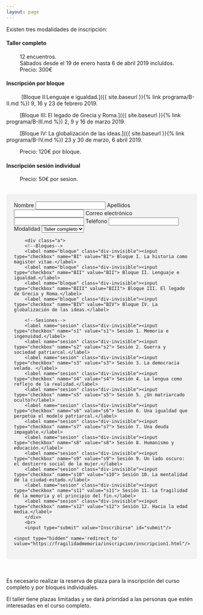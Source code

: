 ```yaml
---
layout: page
---
```


Existen tres modalidades de inscripción:

<h4><b>Taller completo</b></h4>
&nbsp;&nbsp;&nbsp;&nbsp;&nbsp;&nbsp;&nbsp;&nbsp;&nbsp;12 encuentros.<br>
&nbsp;&nbsp;&nbsp;&nbsp;&nbsp;&nbsp;&nbsp;&nbsp;&nbsp;Sábados desde el 19 de enero hasta 6 de abril 2019 incluídos.<br>
&nbsp;&nbsp;&nbsp;&nbsp;&nbsp;&nbsp;&nbsp;&nbsp;&nbsp;Precio:  300€

<h4><b>Inscripción por bloque</b></h4>
&nbsp;&nbsp;&nbsp;&nbsp;&nbsp;&nbsp;&nbsp;&nbsp;&nbsp;
[Bloque II:Lenguaje e igualdad.]({{ site.baseurl }}{% link programa/B-II.md %}) 9, 16 y 23 de febrero  2019.

&nbsp;&nbsp;&nbsp;&nbsp;&nbsp;&nbsp;&nbsp;&nbsp;&nbsp;[Bloque III: El legado de Grecia y Roma.]({{ site.baseurl }}{% link programa/B-III.md %}) 2, 9 y 16 de marzo 2019.

&nbsp;&nbsp;&nbsp;&nbsp;&nbsp;&nbsp;&nbsp;&nbsp;&nbsp;[Bloque IV: La globalización de las ideas.]({{ site.baseurl }}{% link programa/B-IV.md %}) 23 y 30 de marzo, 6 abril 2019.

&nbsp;&nbsp;&nbsp;&nbsp;&nbsp;&nbsp;&nbsp;&nbsp;&nbsp;Precio: 120€ por bloque.<br>

<h4><b>Inscripción sesión individual</b></h4>

&nbsp;&nbsp;&nbsp;&nbsp;&nbsp;&nbsp;&nbsp;&nbsp;&nbsp;Precio: 50€ por sesion.

<br>
<div style="border-radius: 5px;background-color: #f2f2f2;padding: 20px;">
<form accept-charset="UTF-8" action="https://formcarry.com/s/5pYNQCAMaX1" method="post">
  <!-- the redirect_to is optional, the form will redirect to the referrer on submission -->
        <label for="nombre">Nombre</label>
        <input type="text" id="nombre" name="nombre" required/>
        <label for="apellidos">Apellidos</label>
        <input type="text" id="apellidos" name="apellidos" required/>
        <label for="email">Correo electrónico</label>
        <input type="email" id="email"  name="email" required/>
        <label for="telefono">Teléfono</label>
        <input type="tel" id="telefono" name="telefono"/>
        <label for="opcion">Modalidad</label>
        <select name="opcion" onchange="updateCheckBox(this)">
        <option value="todo" selected>Taller completo</option>
        <option value="bloques">Por bloques</option>
        <option value="sesiones">Por sesiones</option>
        <input type="hidden" name="_gotcha">
        </select>

        <div class="a">
        <!--Bloques-->
        <label name="bloque" class="div-invisible"><input type="checkbox" name="BI" value="BI"> Bloque I. La historia como magister vitae.</label>
        <label name="bloque" class="div-invisible"><input type="checkbox" name="BII" value="BII"> Bloque II. Lenguaje e igualdad.</label>
        <label name="bloque" class="div-invisible"><input type="checkbox" name="BIII" value="BIII"> Bloque III. El legado de Grecia y Roma.</label>
        <label name="bloque" class="div-invisible"><input type="checkbox" name="BIV" value="BIV"> Bloque IV. La globalización de las ideas.</label>

        <!--Sesiones-->
        <label name="sesion" class="div-invisible"><input type="checkbox" name="s1" value="s1"> Sesión 1. Memoria e ingenuidad.</label>
        <label name="sesion" class="div-invisible"><input type="checkbox" name="s2" value="s2"> Sesión 2. Guerra y sociedad patriarcal.</label>
        <label name="sesion" class="div-invisible"><input type="checkbox" name="s3" value="s3"> Sesión 3. La democracia velada. </label>
        <label name="sesion" class="div-invisible"><input type="checkbox" name="s4" value="s4"> Sesión 4. La lengua como reflejo de la realidad.</label>
        <label name="sesion" class="div-invisible"><input type="checkbox" name="s5" value="s5"> Sesión 5. ¿Un matriarcado oculto?</label>
        <label name="sesion" class="div-invisible"><input type="checkbox" name="s6" value="s6"> Sesión 6. Una igualdad que perpetúa el modelo patriarcal.</label>
        <label name="sesion" class="div-invisible"><input type="checkbox" name="s7" value="s7"> Sesión 7. Una deuda impagable.</label>
        <label name="sesion" class="div-invisible"><input type="checkbox" name="s8" value="s8"> Sesión 8. Humanismo y educación.</label>
        <label name="sesion" class="div-invisible"><input type="checkbox" name="s9" value="s9"> Sesión 9. Un lado oscuro: el destierro social de la mujer.</label>
        <label name="sesion" class="div-invisible"><input type="checkbox" name="s10" value="s10"> Sesión 10. La mentalidad de la ciudad-estado.</label>
        <label name="sesion" class="div-invisible"><input type="checkbox" name="s11" value="s11"> Sesión 11. La fragilidad de la memoria y el principio del fin.</label>
        <label name="sesion" class="div-invisible"><input type="checkbox" name="s12" value="s12"> Sesión 12. Hacia la edad media.</label>
        </div>
        <br>
        <input type="submit" value="Inscribirse" id="submit"/>

   <!-- the redirect_to is optional, the form will redirect to the referrer on submission -->

    <input type="hidden" name='redirect_to' value="https://fragilidadmemoria/inscripcion/inscripcion1.html"/>

</form></div>

<br><br>
Es necesario realizar la reserva de plaza para la inscripción del curso completo y por bloques individuales.<br>

El taller tiene plazas limitadas y se dará prioridad a las personas que estén interesadas en el curso completo.
